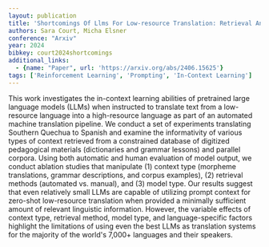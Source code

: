 ```yaml
---
layout: publication
title: 'Shortcomings Of Llms For Low-resource Translation: Retrieval And Understanding Are Both The Problem'
authors: Sara Court, Micha Elsner
conference: "Arxiv"
year: 2024
bibkey: court2024shortcomings
additional_links:
  - {name: "Paper", url: 'https://arxiv.org/abs/2406.15625'}
tags: ['Reinforcement Learning', 'Prompting', 'In-Context Learning']
---
```

This work investigates the in-context learning abilities of pretrained large
language models (LLMs) when instructed to translate text from a low-resource
language into a high-resource language as part of an automated machine
translation pipeline. We conduct a set of experiments translating Southern
Quechua to Spanish and examine the informativity of various types of context
retrieved from a constrained database of digitized pedagogical materials
(dictionaries and grammar lessons) and parallel corpora. Using both automatic
and human evaluation of model output, we conduct ablation studies that
manipulate (1) context type (morpheme translations, grammar descriptions, and
corpus examples), (2) retrieval methods (automated vs. manual), and (3) model
type. Our results suggest that even relatively small LLMs are capable of
utilizing prompt context for zero-shot low-resource translation when provided a
minimally sufficient amount of relevant linguistic information. However, the
variable effects of context type, retrieval method, model type, and
language-specific factors highlight the limitations of using even the best LLMs
as translation systems for the majority of the world's 7,000+ languages and
their speakers.
